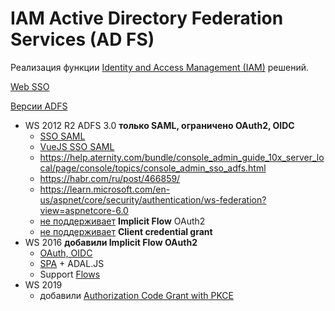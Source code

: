 # IAM Active Directory Federation Services (AD FS)

Реализация функции [Identity and Access Management (IAM)](../../arch/iam.md) решений.

[Web SSO](https://learn.microsoft.com/en-us/windows-server/identity/ad-fs/design/web-sso-design)

[Версии ADFS](https://en.wikipedia.org/wiki/Active_Directory_Federation_Services)
- WS 2012 R2 ADFS 3.0 **только SAML, ограничено OAuth2, OIDC**
	- [SSO SAML](https://help.yva.ai/ru/%D0%9D%D0%B0%D1%81%D1%82%D1%80%D0%BE%D0%B9%D0%BA%D0%B8-%D0%B0%D0%B2%D1%82%D0%BE%D1%80%D0%B8%D0%B7%D0%B0%D1%86%D0%B8%D0%B8-%D0%BF%D0%BE%D0%BB%D1%8C%D0%B7%D0%BE%D0%B2%D0%B0%D1%82%D0%B5%D0%BB%D0%B5%D0%B9-%D1%87%D0%B5%D1%80%D0%B5%D0%B7-ADFS.1505624129.html)
	- [VueJS SSO SAML](https://www.miniorange.com/vue-js-adfs-single-sign-on(sso))
	- https://help.aternity.com/bundle/console_admin_guide_10x_server_local/page/console/topics/console_admin_sso_adfs.html
	- https://habr.com/ru/post/466859/
	- https://learn.microsoft.com/en-us/aspnet/core/security/authentication/ws-federation?view=aspnetcore-6.0
	- [не поддерживает](https://nicolgit.github.io/oauth-2-0-protocol-support-level-for-adfs-2012r2-vs-adfs-2016/) **Implicit Flow** OAuth2
	- [не поддерживает](https://learn.microsoft.com/ru-ru/archive/blogs/nicold/oauth-2-0-protocol-support-level-for-adfs-2012r2-vs-adfs-2016) **Client credential grant**
- WS 2016 **добавили Implicit Flow OAuth2**
	- [OAuth, OIDC](https://learn.microsoft.com/en-us/windows-server/identity/ad-fs/development/ad-fs-openid-connect-oauth-concepts)
	- [SPA](https://learn.microsoft.com/en-us/windows-server/identity/ad-fs/development/single-page-application-with-ad-fs) + ADAL.JS
	- Support [Flows](https://learn.microsoft.com/en-us/windows-server/identity/ad-fs/overview/ad-fs-openid-connect-oauth-flows-scenarios)
- WS 2019
	- добавили [Authorization Code Grant with PKCE](https://medium.com/the-new-control-plane/using-proof-key-for-code-exchange-pkce-in-adfs-for-windows-server-2019-a457172e28c3)
